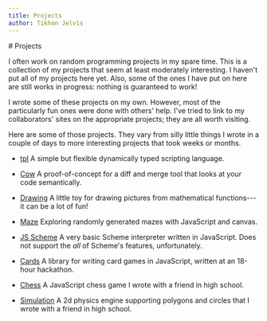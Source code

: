 ```yaml
---
title: Projects
author: Tikhon Jelvis
---
```


<div class="content">
# Projects

I often work on random programming projects in my spare time. This is a collection of my projects that seem at least moderately interesting. I haven't put all of my projects here yet. Also, some of the ones I have put on here are still works in progress: nothing is guaranteed to work!

I wrote some of these projects on my own. However, most of the particularly fun ones were done with others' help. I've tried to link to my collaborators' sites on the appropriate projects; they are all worth visiting.

</div>

<div class="projects content">

Here are some of those projects. They vary from silly little things I wrote in a couple of days to more interesting projects that took weeks or months. 

* <span class="tpl"> [tpl](/tpl) </span>
  A simple but flexible dynamically typed scripting language.

* [Cow](/cow/)
  A proof-of-concept for a diff and merge tool that looks at your code semantically.

* [Drawing](/draw/)
  A little toy for drawing pictures from mathematical functions---it can be a lot of fun!

* [Maze](/maze/)
  Exploring randomly generated mazes with JavaScript and canvas.

* [JS Scheme](/scheme/)
  A very basic Scheme interpreter written in JavaScript. Does not support the *all* of Scheme's features, unfortunately.

* [Cards](/cards/)
  A library for writing card games in JavaScript, written at an 18-hour hackathon.

* [Chess](/chess/)
  A JavaScript chess game I wrote with a friend in high school. 

* [Simulation](/simulation/)
  A 2d physics engine supporting polygons and circles that I wrote with a friend in high school.

</div>
